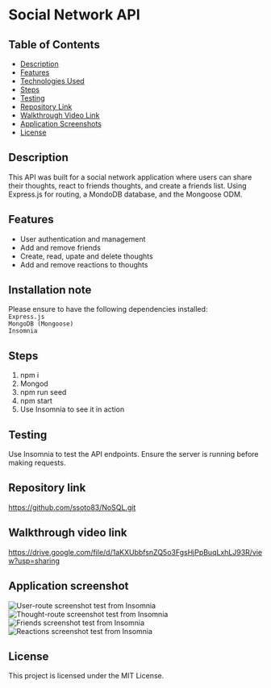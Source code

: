 # Social Network API    

## Table of Contents      
  
- [Description](#description)
- [Features](#features)
- [Technologies Used](#technologies-used)
- [Steps](#steps)
- [Testing](#testing)
- [Repository Link](#repository-link)
- [Walkthrough Video Link](#walkthrough-video-link)
- [Application Screenshots](#application-screenshot)
- [License](#license)  

## Description  

This API was built for a social network application where users can share their thoughts, react to friends thoughts, and create a friends list. Using Express.js for routing, a MondoDB database, and the Mongoose ODM.

## Features  
* User authentication and management  
* Add and remove friends  
* Create, read, upate and delete thoughts  
* Add and remove reactions to thoughts    

## Installation note    

Please ensure to have the following dependencies installed:    
`Express.js`   
`MongoDB (Mongoose)`  
`Insomnia`   

## Steps 
1. npm i  
2. Mongod  
3. npm run seed  
4. npm start  
9. Use Insomnia to see it in action      

## Testing  
Use Insomnia to test the API endpoints. Ensure the server is running before making requests.

##  Repository link    

https://github.com/ssoto83/NoSQL.git  

## Walkthrough video link

https://drive.google.com/file/d/1aKXUbbfsnZQ5o3FgsHjPpBuqLxhLJ93R/view?usp=sharing  

## Application screenshot  

![User-route screenshot test from Insomnia](../NoSQL/images/users-route.png)    
![Thought-route screenshot test from Insomnia](../NoSQL/images/thoughts-route.png)  
![Friends screenshot test from Insomnia](../NoSQL/images/friend-added.png)  
![Reactions screenshot test from Insomnia](../NoSQL/images/delete-reaction.png)    

## License
This project is licensed under the MIT License.
